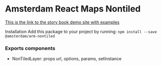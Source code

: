 # Amsterdam React Maps Nontiled

[This is the link to the story book demo site with examples](https://amsterdam.github.io/amsterdam-react-maps)

Installation
Add this package to your project by running:
`npm install --save @amsterdam/arm-nontiled`

### Exports components
- NonTiledLayer: props url, options, params, setInstance
